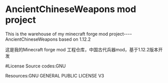 # AncientChineseWeapons mod project
This is the warehouse of my minecraft forge mod project----AncientChineseWeapons based on 1.12.2

这是我的Minecraft forge mod 工程仓库，中国古代兵器mod，基于1.12.2版本开发

#License
Source codes:GNU

Resources:GNU GENERAL PUBLIC LICENSE V3
